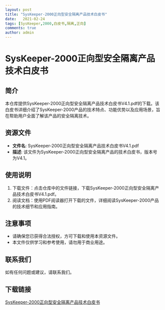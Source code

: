 ```yaml
---
layout: post
title: "SysKeeper-2000正向型安全隔离产品技术白皮书"
date:   2021-02-24
tags: [SysKeeper,2000,白皮书,隔离,正向]
comments: true
author: admin
---
```

# SysKeeper-2000正向型安全隔离产品技术白皮书

## 简介

本仓库提供SysKeeper-2000正向型安全隔离产品技术白皮书V4.1.pdf的下载。该白皮书详细介绍了SysKeeper-2000产品的技术特点、功能优势以及应用场景，旨在帮助用户全面了解该产品的安全隔离技术。

## 资源文件

- **文件名**: SysKeeper-2000正向型安全隔离产品技术白皮书V4.1.pdf
- **描述**: 该文件为SysKeeper-2000正向型安全隔离产品的技术白皮书，版本号为V4.1。

## 使用说明

1. 下载文件：点击仓库中的文件链接，下载SysKeeper-2000正向型安全隔离产品技术白皮书V4.1.pdf。
2. 阅读文档：使用PDF阅读器打开下载的文件，详细阅读SysKeeper-2000产品的技术细节和应用指南。

## 注意事项

- 请确保您已获得合法授权，方可下载和使用本资源文件。
- 本文件仅供学习和参考使用，请勿用于商业用途。

## 联系我们

如有任何问题或建议，请联系我们。

## 下载链接

[SysKeeper-2000正向型安全隔离产品技术白皮书](https://pan.quark.cn/s/1d95fa159e3d)
